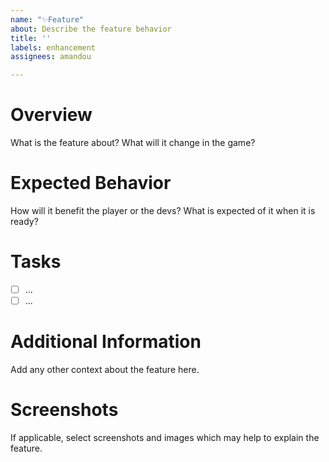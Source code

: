 ```yaml
---
name: "✨Feature"
about: Describe the feature behavior
title: ''
labels: enhancement
assignees: amandou

---
```


# Overview
What is the feature about? What will it change in the game?

# Expected Behavior
How will it benefit the player or the devs? What is expected of it when it is ready?

# Tasks
- [ ] ...
- [ ] ...

# Additional Information
Add any other context about the feature here.

# Screenshots
If applicable, select screenshots and images which may help to explain the feature.
